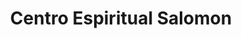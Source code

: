 ---
title: "Centro Espiritual Salomon"
url: /ciudad-de-panama/centro-espiritual-salomon/
shop: Allgemein
---